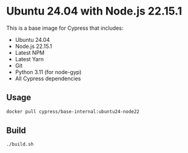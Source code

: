 # Ubuntu 24.04 with Node.js 22.15.1

This is a base image for Cypress that includes:
- Ubuntu 24.04
- Node.js 22.15.1
- Latest NPM
- Latest Yarn
- Git
- Python 3.11 (for node-gyp)
- All Cypress dependencies

## Usage

```bash
docker pull cypress/base-internal:ubuntu24-node22
```

## Build

```bash
./build.sh
``` 